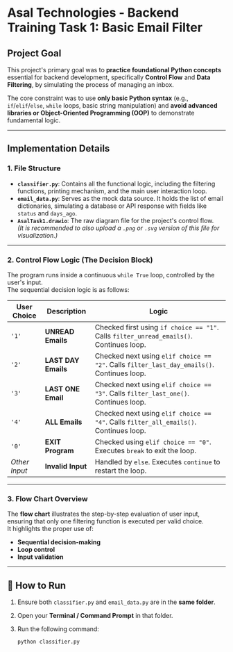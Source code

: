 #  Asal Technologies - Backend Training Task 1: Basic Email Filter

##  Project Goal
This project's primary goal was to **practice foundational Python concepts** essential for backend development, specifically **Control Flow** and **Data Filtering**, by simulating the process of managing an inbox.

The core constraint was to use **only basic Python syntax** (e.g., `if`/`elif`/`else`, `while` loops, basic string manipulation) and **avoid advanced libraries or Object-Oriented Programming (OOP)** to demonstrate fundamental logic.

---

##  Implementation Details

### 1. File Structure
- **`classifier.py`**: Contains all the functional logic, including the filtering functions, printing mechanism, and the main user interaction loop.  
- **`email_data.py`**: Serves as the mock data source. It holds the list of email dictionaries, simulating a database or API response with fields like `status` and `days_ago`.  
- **`AsalTask1.drawio`**: The raw diagram file for the project's control flow.  
  *(It is recommended to also upload a `.png` or `.svg` version of this file for visualization.)*

---

### 2. Control Flow Logic (The Decision Block)
The program runs inside a continuous `while True` loop, controlled by the user's input.  
The sequential decision logic is as follows:

| User Choice | Description | Logic |
|--------------|--------------|--------|
| `'1'` | **UNREAD Emails** | Checked first using `if choice == "1"`. Calls `filter_unread_emails()`. Continues loop. |
| `'2'` | **LAST DAY Emails** | Checked next using `elif choice == "2"`. Calls `filter_last_day_emails()`. Continues loop. |
| `'3'` | **LAST ONE Email** | Checked next using `elif choice == "3"`. Calls `filter_last_one()`. Continues loop. |
| `'4'` | **ALL Emails** | Checked next using `elif choice == "4"`. Calls `filter_all_emails()`. Continues loop. |
| `'0'` | **EXIT Program** | Checked using `elif choice == "0"`. Executes `break` to exit the loop. |
| *Other Input* | **Invalid Input** | Handled by `else`. Executes `continue` to restart the loop. |

---

### 3. Flow Chart Overview
The **flow chart** illustrates the step-by-step evaluation of user input, ensuring that only one filtering function is executed per valid choice.  
It highlights the proper use of:
- **Sequential decision-making**
- **Loop control**
- **Input validation**

---

## 🚀 How to Run

1. Ensure both `classifier.py` and `email_data.py` are in the **same folder**.
2. Open your **Terminal / Command Prompt** in that folder.
3. Run the following command:

   ```bash
   python classifier.py
